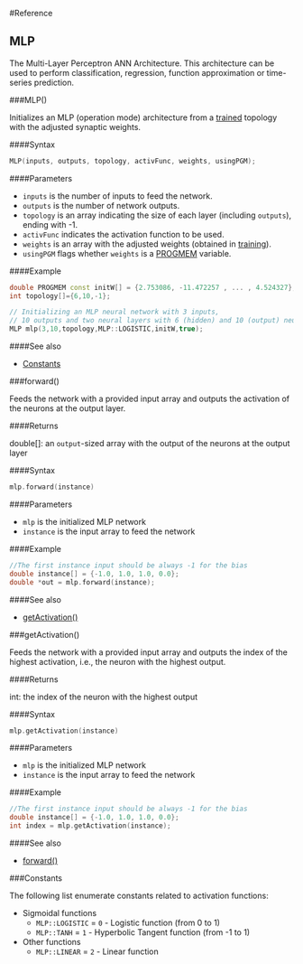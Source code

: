 #Reference

## MLP

The Multi-Layer Perceptron ANN Architecture. This architecture can be used to perform classification, regression, function approximation or time-series prediction.

###MLP()

Initializes an MLP (operation mode) architecture from a [trained][MLPTrainingLink] topology with the adjusted synaptic weights.

####Syntax

```cpp
MLP(inputs, outputs, topology, activFunc, weights, usingPGM);
```

####Parameters
* ```inputs``` is the number of inputs to feed the network.
* ```outputs``` is the number of network outputs.
* ```topology``` is an array indicating the size of each layer (including ```outputs```), ending with -1.
* ```activFunc``` indicates the activation function to be used.
* ```weights``` is an array with the adjusted weights (obtained in [training][MLPTrainingLink]).
* ```usingPGM``` flags whether ```weights``` is a [PROGMEM][ArduinoPROGMEM] variable.

####Example

```cpp
double PROGMEM const initW[] = {2.753086, -11.472257 , ... , 4.524327};
int topology[]={6,10,-1};

// Initializing an MLP neural network with 3 inputs,
// 10 outputs and two neural layers with 6 (hidden) and 10 (output) neurons:
MLP mlp(3,10,topology,MLP::LOGISTIC,initW,true);
```

####See also

* [Constants](#reference-mlp-constants)

###forward()

Feeds the network with a provided input array and outputs the activation of the neurons at the output layer.

####Returns

double[]: an ```output```-sized array with the output of the neurons at the output layer

####Syntax

```cpp
mlp.forward(instance)
```

####Parameters

* ```mlp``` is the initialized MLP network
* ```instance``` is the input array to feed the network

####Example

```cpp
//The first instance input should be always -1 for the bias
double instance[] = {-1.0, 1.0, 1.0, 0.0};
double *out = mlp.forward(instance);
```

####See also
* [getActivation()](#reference-mlp-getactivation)

###getActivation()

Feeds the network with a provided input array and outputs the index of the highest activation, i.e., the neuron with the highest output.

####Returns

int: the index of the neuron with the highest output

####Syntax

```cpp
mlp.getActivation(instance)
```

####Parameters

* ```mlp``` is the initialized MLP network
* ```instance``` is the input array to feed the network

####Example

```cpp
//The first instance input should be always -1 for the bias
double instance[] = {-1.0, 1.0, 1.0, 0.0};
int index = mlp.getActivation(instance);
```

####See also
* [forward()](#reference-mlp-forward)

###Constants

The following list enumerate constants related to activation functions:

* Sigmoidal functions
	* ```MLP::LOGISTIC``` = ```0``` - Logistic function (from 0 to 1)
	* ```MLP::TANH``` = ```1``` - Hyperbolic Tangent function (from -1 to 1)
* Other functions
	* ```MLP::LINEAR``` = ```2``` - Linear function

[MLPTrainingLink]: http://www.moretticb.com/blog/multilayer-perceptron-implementation-in-c/
[ArduinoPROGMEM]: https://www.arduino.cc/en/Reference/PROGMEM